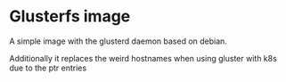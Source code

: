 # Glusterfs image
A simple image with the glusterd daemon based on debian.

Additionally it replaces the weird hostnames when using gluster with k8s due to the ptr entries
